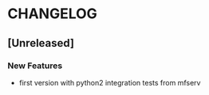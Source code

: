 # CHANGELOG


## [Unreleased]

### New Features
- first version with python2 integration tests from mfserv






